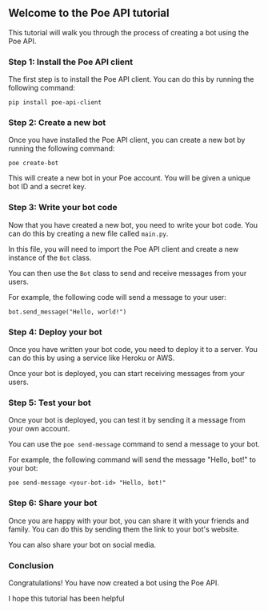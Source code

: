 ## Welcome to the Poe API tutorial

This tutorial will walk you through the process of creating a bot using the Poe API.

### Step 1: Install the Poe API client

The first step is to install the Poe API client. You can do this by running the following command:

```
pip install poe-api-client
```

### Step 2: Create a new bot

Once you have installed the Poe API client, you can create a new bot by running the following command:

```
poe create-bot
```

This will create a new bot in your Poe account. You will be given a unique bot ID and a secret key.

### Step 3: Write your bot code

Now that you have created a new bot, you need to write your bot code. You can do this by creating a new file called `main.py`.

In this file, you will need to import the Poe API client and create a new instance of the `Bot` class.

You can then use the `Bot` class to send and receive messages from your users.

For example, the following code will send a message to your user:

```
bot.send_message("Hello, world!")
```

### Step 4: Deploy your bot

Once you have written your bot code, you need to deploy it to a server. You can do this by using a service like Heroku or AWS.

Once your bot is deployed, you can start receiving messages from your users.

### Step 5: Test your bot

Once your bot is deployed, you can test it by sending it a message from your own account.

You can use the `poe send-message` command to send a message to your bot.

For example, the following command will send the message "Hello, bot!" to your bot:

```
poe send-message <your-bot-id> "Hello, bot!"
```

### Step 6: Share your bot

Once you are happy with your bot, you can share it with your friends and family. You can do this by sending them the link to your bot's website.

You can also share your bot on social media.

### Conclusion

Congratulations! You have now created a bot using the Poe API.

I hope this tutorial has been helpful